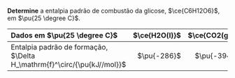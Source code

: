**Determine** a entalpia padrão de combustão da glicose, $\ce{C6H12O6}$, em $\pu{25 \degree C}$.

| Dados em $\pu{25 \degree C}$                                            | $\ce{H2O(l)}$ | $\ce{CO2(g)}$ | $\ce{C6H12O6(s)}$ |
| :---------------------------------------------------------------------- | ------------: | ------------: | ----------------: |
| Entalpia padrão de formação, $\Delta H_\mathrm{f}^\circ/{\pu{kJ//mol}}$ |   $\pu{-286}$ |   $\pu{-394}$ |      $\pu{-1270}$ |

